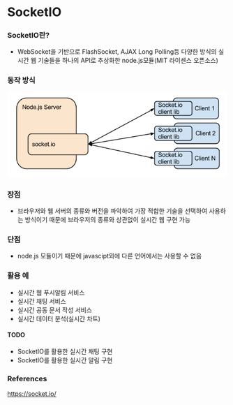 SocketIO
========

### SocketIO란?
- WebSocket을 기반으로 FlashSocket, AJAX Long Polling등 다양한 방식의 실시간 웹 기술들을 하나의 API로 추상화한 node.js모듈(MIT 라이센스 오픈소스)

### 동작 방식
![Alt text](socketIO.png)

### 장점
- 브라우저와 웹 서버의 종류와 버전을 파악하여 가장 적합한 기술을 선택하여 사용하는 방식이기 때문에 브라우저의 종류와 상관없이 실시간 웹 구현 가능
      
### 단점
- node.js 모듈이기 때문에 javascipt외에 다른 언어에서는 사용할 수 없음

### 활용 예
- 실시간 웹 푸시알림 서비스
- 실시간 채팅 서비스
- 실시간 공동 문서 작성 서비스
- 실시간 데이터 분석(실시간 차트)

#### TODO
- SocketIO를 활용한 실시간 채팅 구현
- SocketIO를 활용한 실시간 알림 구현

### References
https://socket.io/